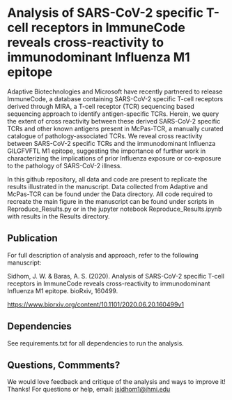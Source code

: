 # Analysis of SARS-CoV-2 specific T-cell receptors in ImmuneCode reveals cross-reactivity to immunodominant Influenza M1 epitope

Adaptive Biotechnologies and Microsoft have recently partnered to release ImmuneCode, a database containing SARS-CoV-2 specific T-cell receptors derived through MIRA, a T-cell receptor (TCR) sequencing based sequencing approach to identify antigen-specific TCRs. Herein, we query the extent of cross reactivity between these derived SARS-CoV-2 specific TCRs and other known antigens present in McPas-TCR, a manually curated catalogue of pathology-associated TCRs. We reveal cross reactivity between SARS-CoV-2 specific TCRs and the immunodominant Influenza GILGFVFTL M1 epitope, suggesting the importance of further work in characterizing the implications of prior Influenza exposure or co-exposure to the pathology of SARS-CoV-2 illness.

In this github repository, all data and code are present to replicate the results illustrated in the manuscript. Data collected from Adaptive and McPas-TCR can be found under the Data directory. All code required to recreate the main figure in the manuscript can be found under scripts in Reproduce_Results.py or in the jupyter notebook Reproduce_Results.ipynb with results in the Results directory.

## Publication
For full description of analysis and approach, refer to the following manuscript:

Sidhom, J. W. & Baras, A. S. (2020). Analysis of SARS-CoV-2 specific T-cell receptors in ImmuneCode reveals cross-reactivity to immunodominant Influenza M1 epitope. bioRxiv, 160499.

https://www.biorxiv.org/content/10.1101/2020.06.20.160499v1

## Dependencies
See requirements.txt for all dependencies to run the analysis.

## Questions, Commments?
We would love feedback and critique of the analysis and ways to improve it! Thanks!
For questions or help, email: jsidhom1@jhmi.edu